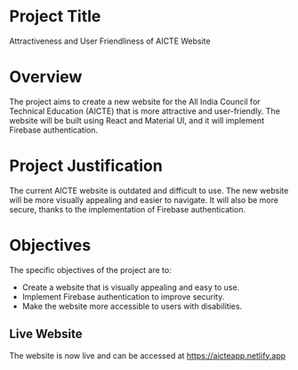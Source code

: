 # Project Title

Attractiveness and User Friendliness of AICTE Website

# Overview

The project aims to create a new website for the All India Council for Technical Education (AICTE) that is more attractive and user-friendly. The website will be built using React and Material UI, and it will implement Firebase authentication.

# Project Justification

The current AICTE website is outdated and difficult to use. The new website will be more visually appealing and easier to navigate. It will also be more secure, thanks to the implementation of Firebase authentication.

# Objectives

The specific objectives of the project are to:

- Create a website that is visually appealing and easy to use.
- Implement Firebase authentication to improve security.
- Make the website more accessible to users with disabilities.

## Live Website

The website is now live and can be accessed at https://aicteapp.netlify.app

